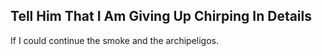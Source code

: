 Tell Him That I Am Giving Up Chirping In Details
------------------------------------------------
If I could continue the smoke and the archipeligos.  
